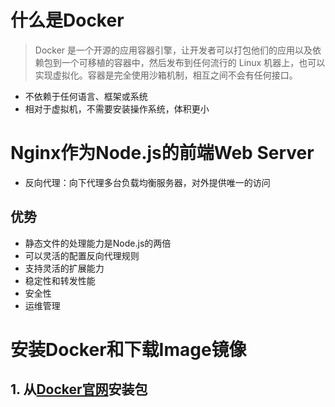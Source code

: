 # 什么是Docker
> Docker 是一个开源的应用容器引擎，让开发者可以打包他们的应用以及依赖包到一个可移植的容器中，然后发布到任何流行的 Linux 机器上，也可以实现虚拟化。容器是完全使用沙箱机制，相互之间不会有任何接口。
- 不依赖于任何语言、框架或系统
- 相对于虚拟机，不需要安装操作系统，体积更小
# Nginx作为Node.js的前端Web Server
- 反向代理：向下代理多台负载均衡服务器，对外提供唯一的访问
## 优势
- 静态文件的处理能力是Node.js的两倍
- 可以灵活的配置反向代理规则
- 支持灵活的扩展能力
- 稳定性和转发性能
- 安全性
- 运维管理
# 安装Docker和下载Image镜像
## 1. 从[Docker官网](https://docs.docker.com/)安装包

